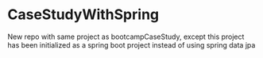 # CaseStudyWithSpring
New repo with same project as bootcampCaseStudy, except this project has been initialized as a spring boot project instead of using spring data jpa
